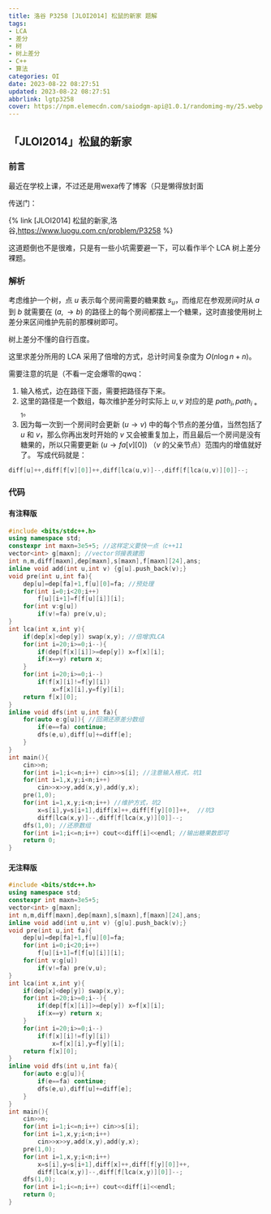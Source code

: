 ```yaml
---
title: 洛谷 P3258 [JLOI2014] 松鼠的新家 题解
tags:
- LCA
- 差分
- 树
- 树上差分
- C++
- 算法
categories: OI
date: 2023-08-22 08:27:51
updated: 2023-08-22 08:27:51
abbrlink: lgtp3258
cover: https://npm.elemecdn.com/saiodgm-api@1.0.1/randomimg-my/25.webp
---
```


## 「JLOI2014」松鼠的新家

### 前言

最近在学校上课，不过还是用wexa传了博客（只是懒得放封面

传送门：

{% link [JLOI2014] 松鼠的新家,洛谷,https://www.luogu.com.cn/problem/P3258 %}

这道题倒也不是很难，只是有一些小坑需要避一下，可以看作半个 LCA 树上差分裸题。

### 解析

考虑维护一个树，点 $u$ 表示每个房间需要的糖果数 $s_u$，而维尼在参观房间时从 $a$ 到 $b$ 就需要在 $(a,\to b)$ 的路径上的每个房间都摆上一个糖果，这时直接使用树上差分来区间维护先前的那棵树即可。

树上差分不懂的自行百度。

这里求差分所用的 LCA 采用了倍增的方式，总计时间复杂度为 $O(n \log n+n)$。

需要注意的坑是（不看一定会爆零的qwq：

1. 输入格式，边在路径下面，需要把路径存下来。
2. 这里的路径是一个数组，每次维护差分时实际上 $u,v$ 对应的是 $path_i,path_{i+1}$。
3. 因为每一次到一个房间时会更新 $(u\to v)$ 中的每个节点的差分值，当然包括了 $u$ 和 $v$，那么你再出发时开始的 $v$ 又会被重复加上，而且最后一个房间是没有糖果的，所以只需要更新 $(u\to fa[v][0])$ （$v$ 的父亲节点）范围内的增值就好了。
   写成代码就是：

```cpp
diff[u]++,diff[f[v][0]]++,diff[lca(u,v)]--,diff[f[lca(u,v)][0]]--;
```

### 代码

#### 有注释版

```cpp
#include <bits/stdc++.h>
using namespace std;
constexpr int maxn=3e5+5; //这样定义要快一点（c++11
vector<int> g[maxn]; //vector邻接表建图
int n,m,diff[maxn],dep[maxn],s[maxn],f[maxn][24],ans;
inline void add(int u,int v) {g[u].push_back(v);}
void pre(int u,int fa){
    dep[u]=dep[fa]+1,f[u][0]=fa; //预处理
    for(int i=0;i<20;i++)
        f[u][i+1]=f[f[u][i]][i];
    for(int v:g[u])
        if(v!=fa) pre(v,u);
}
int lca(int x,int y){
    if(dep[x]<dep[y]) swap(x,y); //倍增求LCA
    for(int i=20;i>=0;i--){
        if(dep[f[x][i]]>=dep[y]) x=f[x][i];
        if(x==y) return x;
    }
    for(int i=20;i>=0;i--)
        if(f[x][i]!=f[y][i])
            x=f[x][i],y=f[y][i];
    return f[x][0];
}
inline void dfs(int u,int fa){
    for(auto e:g[u]){ //回溯还原差分数组
        if(e==fa) continue;
        dfs(e,u),diff[u]+=diff[e];
    }
}
int main(){
    cin>>n;
    for(int i=1;i<=n;i++) cin>>s[i]; //注意输入格式，坑1
    for(int i=1,x,y;i<n;i++)
        cin>>x>>y,add(x,y),add(y,x);
    pre(1,0);
    for(int i=1,x,y;i<n;i++) //维护方式，坑2 
        x=s[i],y=s[i+1],diff[x]++,diff[f[y][0]]++,  //坑3
        diff[lca(x,y)]--,diff[f[lca(x,y)][0]]--;
    dfs(1,0); //还原数组
    for(int i=1;i<=n;i++) cout<<diff[i]<<endl; //输出糖果数即可
    return 0;
}
```

#### 无注释版

```c++
#include <bits/stdc++.h>
using namespace std;
constexpr int maxn=3e5+5;
vector<int> g[maxn];
int n,m,diff[maxn],dep[maxn],s[maxn],f[maxn][24],ans;
inline void add(int u,int v) {g[u].push_back(v);}
void pre(int u,int fa){
    dep[u]=dep[fa]+1,f[u][0]=fa;
    for(int i=0;i<20;i++)
        f[u][i+1]=f[f[u][i]][i];
    for(int v:g[u])
        if(v!=fa) pre(v,u);
}
int lca(int x,int y){
    if(dep[x]<dep[y]) swap(x,y);
    for(int i=20;i>=0;i--){
        if(dep[f[x][i]]>=dep[y]) x=f[x][i];
        if(x==y) return x;
    }
    for(int i=20;i>=0;i--)
        if(f[x][i]!=f[y][i])
            x=f[x][i],y=f[y][i];
    return f[x][0];
}
inline void dfs(int u,int fa){
    for(auto e:g[u]){
        if(e==fa) continue;
        dfs(e,u),diff[u]+=diff[e];
    }
}
int main(){
    cin>>n;
    for(int i=1;i<=n;i++) cin>>s[i];
    for(int i=1,x,y;i<n;i++)
        cin>>x>>y,add(x,y),add(y,x);
    pre(1,0);
    for(int i=1,x,y;i<n;i++)
        x=s[i],y=s[i+1],diff[x]++,diff[f[y][0]]++,
        diff[lca(x,y)]--,diff[f[lca(x,y)][0]]--;
    dfs(1,0);
    for(int i=1;i<=n;i++) cout<<diff[i]<<endl;
    return 0;
}
```
